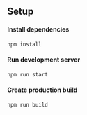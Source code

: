 ## Setup
#### Install dependencies
```
npm install
```

#### Run development server
```
npm run start
```

#### Create production build
```
npm run build
```